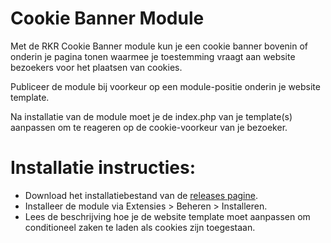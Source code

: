 Cookie Banner Module
====================

Met de RKR Cookie Banner module kun je een cookie banner bovenin of onderin je pagina tonen waarmee je toestemming vraagt aan website bezoekers voor het plaatsen van cookies.

Publiceer de module bij voorkeur op een module-positie onderin je website template.

Na installatie van de module moet je de index.php van je template(s) aanpassen om te reageren op de cookie-voorkeur van je bezoeker.

# Installatie instructies:
* Download het installatiebestand van de [releases pagine](https://github.com/renekreijveld/RKR-Cookie-Banner-module/releases).
* Installeer de module via Extensies > Beheren > Installeren.
* Lees de beschrijving hoe je de website template moet aanpassen om conditioneel zaken te laden als cookies zijn toegestaan.
